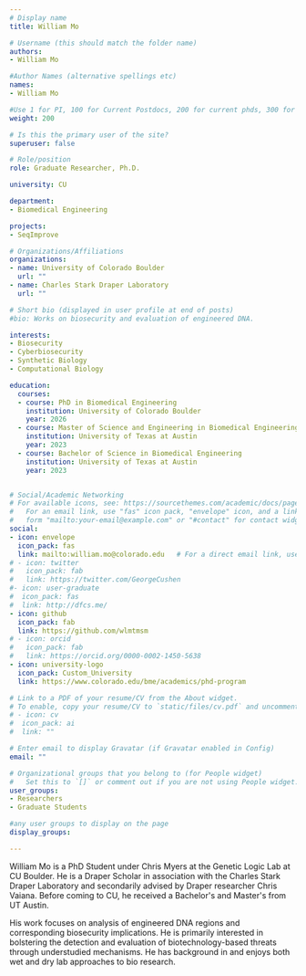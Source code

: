 ```yaml
---
# Display name
title: William Mo

# Username (this should match the folder name)
authors:
- William Mo

#Author Names (alternative spellings etc)
names:
- William Mo

#Use 1 for PI, 100 for Current Postdocs, 200 for current phds, 300 for current masters, 400 for current undergrads, 800 for alum postdocs, 810 for alum phds, 820 for alum masters, and 830 for alum undergrads, 900 for tools, 1000 for projects, 900 for tools, 1000 for projects
weight: 200

# Is this the primary user of the site?
superuser: false

# Role/position
role: Graduate Researcher, Ph.D.

university: CU

department:
- Biomedical Engineering

projects:
- SeqImprove

# Organizations/Affiliations
organizations:
- name: University of Colorado Boulder
  url: ""
- name: Charles Stark Draper Laboratory
  url: ""

# Short bio (displayed in user profile at end of posts)
#bio: Works on biosecurity and evaluation of engineered DNA.

interests:
- Biosecurity
- Cyberbiosecurity
- Synthetic Biology
- Computational Biology

education:
  courses:
  - course: PhD in Biomedical Engineering
    institution: University of Colorado Boulder
    year: 2026
  - course: Master of Science and Engineering in Biomedical Engineering
    institution: University of Texas at Austin
    year: 2023 
  - course: Bachelor of Science in Biomedical Engineering
    institution: University of Texas at Austin
    year: 2023


# Social/Academic Networking
# For available icons, see: https://sourcethemes.com/academic/docs/page-builder/#icons
#   For an email link, use "fas" icon pack, "envelope" icon, and a link in the
#   form "mailto:your-email@example.com" or "#contact" for contact widget.
social:
- icon: envelope
  icon_pack: fas
  link: mailto:william.mo@colorado.edu   # For a direct email link, use "mailto:test@example.org".
# - icon: twitter
#   icon_pack: fab
#   link: https://twitter.com/GeorgeCushen
#- icon: user-graduate
#  icon_pack: fas
#  link: http://dfcs.me/
- icon: github
  icon_pack: fab
  link: https://github.com/wlmtmsm
# - icon: orcid
#   icon_pack: fab
#   link: https://orcid.org/0000-0002-1450-5638
- icon: university-logo
  icon_pack: Custom_University
  link: https://www.colorado.edu/bme/academics/phd-program

# Link to a PDF of your resume/CV from the About widget.
# To enable, copy your resume/CV to `static/files/cv.pdf` and uncomment the lines below.
# - icon: cv
#  icon_pack: ai
#  link: ""

# Enter email to display Gravatar (if Gravatar enabled in Config)
email: ""

# Organizational groups that you belong to (for People widget)
#   Set this to `[]` or comment out if you are not using People widget.
user_groups:
- Researchers
- Graduate Students

#any user groups to display on the page
display_groups:

---
```


William Mo is a PhD Student under Chris Myers at the Genetic Logic Lab at CU Boulder. He is a Draper Scholar in association with the Charles Stark Draper Laboratory and secondarily advised by Draper researcher Chris Vaiana. Before coming to CU, he received a Bachelor's and Master's from UT Austin.

His work focuses on analysis of engineered DNA regions and corresponding biosecurity implications. He is primarily interested in bolstering the detection and evaluation of biotechnology-based threats through understudied mechanisms. He has background in and enjoys both wet and dry lab approaches to bio research.
